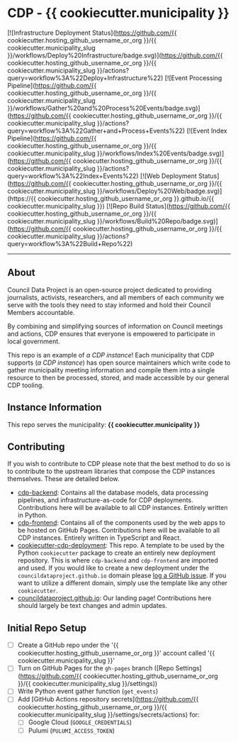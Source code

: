 # CDP - {{ cookiecutter.municipality }}

[![Infrastructure Deployment Status](https://github.com/{{ cookiecutter.hosting_github_username_or_org }}/{{ cookiecutter.municipality_slug }}/workflows/Deploy%20Infrastructure/badge.svg)](https://github.com/{{ cookiecutter.hosting_github_username_or_org }}/{{ cookiecutter.municipality_slug }}/actions?query=workflow%3A%22Deploy+Infrastructure%22)
[![Event Processing Pipeline](https://github.com/{{ cookiecutter.hosting_github_username_or_org }}/{{ cookiecutter.municipality_slug }}/workflows/Gather%20and%20Process%20Events/badge.svg)](https://github.com/{{ cookiecutter.hosting_github_username_or_org }}/{{ cookiecutter.municipality_slug }}/actions?query=workflow%3A%22Gather+and+Process+Events%22)
[![Event Index Pipeline](https://github.com/{{ cookiecutter.hosting_github_username_or_org }}/{{ cookiecutter.municipality_slug }}/workflows/Index%20Events/badge.svg)](https://github.com/{{ cookiecutter.hosting_github_username_or_org }}/{{ cookiecutter.municipality_slug }}/actions?query=workflow%3A%22Index+Events%22)
[![Web Deployment Status](https://github.com/{{ cookiecutter.hosting_github_username_or_org }}/{{ cookiecutter.municipality_slug }}/workflows/Deploy%20Web/badge.svg)](https://{{ cookiecutter.hosting_github_username_or_org }}.github.io/{{ cookiecutter.municipality_slug }})
[![Repo Build Status](https://github.com/{{ cookiecutter.hosting_github_username_or_org }}/{{ cookiecutter.municipality_slug }}/workflows/Build%20Repo/badge.svg)](https://github.com/{{ cookiecutter.hosting_github_username_or_org }}/{{ cookiecutter.municipality_slug }}/actions?query=workflow%3A%22Build+Repo%22)

---

## About

Council Data Project is an open-source project dedicated to providing journalists,
activists, researchers, and all members of each community we serve with the tools they
need to stay informed and hold their Council Members accountable.

By combining and simplifying sources of information on Council meetings and actions,
CDP ensures that everyone is empowered to participate in local government.

This repo is an example of _a CDP instance_! Each municipality that CDP supports
(_a CDP instance_) has open source maintainers which write code to gather
municipality meeting information and compile them into a single resource to then be
processed, stored, and made accessible by our general CDP tooling.

## Instance Information

This repo serves the municipality: **{{ cookiecutter.municipality }}**

## Contributing

If you wish to contribute to CDP please note that the best method to do so is to
contribute to the upstream libraries that compose the CDP instances themselves.
These are detailed below.

-   [cdp-backend](https://github.com/CouncilDataProject/cdp-backend): Contains
    all the database models, data processing pipelines, and infrastructure-as-code for CDP
    deployments. Contributions here will be available to all CDP instances. Entirely
    written in Python.
-   [cdp-frontend](https://github.com/CouncilDataProject/cdp-frontend): Contains all of
    the components used by the web apps to be hosted on GitHub Pages. Contributions here
    will be available to all CDP instances. Entirely written in
    TypeScript and React.
-   [cookiecutter-cdp-deployment](https://github.com/CouncilDataProject/cookiecutter-cdp-deployment):
    This repo. A template to be used by the Python `cookiecutter` package to create an
    entirely new deployment repository. This is where `cdp-backend` and `cdp-frontend` are
    imported and used. If you would like to create a new deployment under the
    `councildataproject.github.io` domain please
    [log a GitHub issue](https://github.com/CouncilDataProject/councildataproject.github.io/issues).
    If you want to utilize a different domain, simply use the template like any other
    `cookiecutter`.
-   [councildataproject.github.io](https://github.com/CouncilDataProject/councildataproject.github.io):
    Our landing page! Contributions here should largely be text changes and admin updates.

## Initial Repo Setup

-   [ ] Create a GitHub repo under the '{{ cookiecutter.hosting_github_username_or_org }}' account called '{{ cookiecutter.municipality_slug }}'
-   [ ] Turn on GitHub Pages for the `gh-pages` branch ([Repo Settings](https://github.com/{{ cookiecutter.hosting_github_username_or_org }}/{{ cookiecutter.municipality_slug }}/settings))
-   [ ] Write Python event gather function (`get_events`)
-   [ ] Add [GitHub Actions repository secrets](https://github.com/{{ cookiecutter.hosting_github_username_or_org }}/{{ cookiecutter.municipality_slug }}/settings/secrets/actions) for:
    -   [ ] Google Cloud (`GOOGLE_CREDENTIALS`)
    -   [ ] Pulumi (`PULUMI_ACCESS_TOKEN`)
